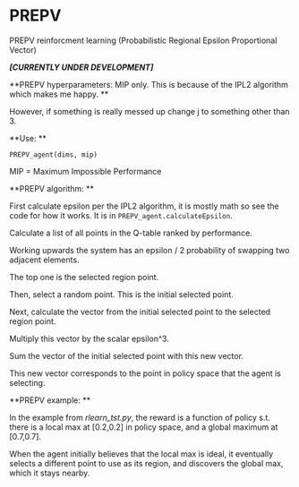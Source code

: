 # PREPV
PREPV reinforcment learning (Probabilistic Regional Epsilon Proportional Vector)

***[CURRENTLY UNDER DEVELOPMENT]***

**PREPV hyperparameters: MIP only. This is because of the IPL2 algorithm which makes me happy. **

However, if something is really messed up change j to something other than 3. 

**Use: **

`PREPV_agent(dims, mip)`

MIP = Maximum Impossible Performance

**PREPV algorithm: **

First calculate epsilon per the IPL2 algorithm, it is mostly math so see the code for how it works. It is in `PREPV_agent.calculateEpsilon`.

Calculate a list of all points in the Q-table ranked by performance. 

Working upwards the system has an epsilon / 2 probability of swapping two adjacent elements. 

The top one is the selected region point. 

Then, select a random point. This is the initial selected point.

Next, calculate the vector from the initial selected point to the selected region point. 

Multiply this vector by the scalar epsilon^3.

Sum the vector of the initial selected point with this new vector. 

This new vector corresponds to the point in policy space that the agent is selecting. 

**PREPV example: **

In the example from *rlearn_tst.py*, the reward is a function of policy s.t. there is a local max at \[0.2,0.2\] in policy space, and a global maximum at \[0.7,0.7\]. 

When the agent initially believes that the local max is ideal, it eventually selects a different point to use as its region, and discovers the global max, which it stays nearby. 
